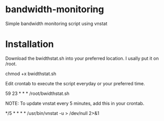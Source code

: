 bandwidth-monitoring
====================

Simple bandwidth monitoring script using vnstat


Installation
====================

Download the bwidthstat.sh into your preferred location. I usally put it on /root.

chmod +x bwidthstat.sh

Edit crontab to execute the script everyday or your preferred time.

59 23 * * * /root/bwidthstat.sh


NOTE: To update vnstat every 5 minutes, add this in your crontab.

*/5 * * * * /usr/bin/vnstat -u > /dev/null 2>&1
